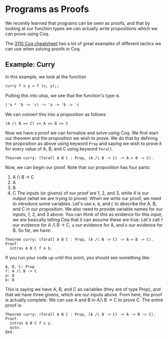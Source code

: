 # Programs as Proofs

We recently learned that programs can be seen as proofs, and that by looking at our function types we can actually write propositions which we can prove using Coq.

The [3110 Coq cheatsheet][1] has a lot of great examples of different tactics we can use when solving proofs in Coq.

## Example: Curry

In this example, we look at the function
```ocaml
curry f x y = f (x, y);;
```
Putting this into utop, we see that the function's type is 
```ocaml
('a * 'b -> 'c) -> 'a -> 'b -> 'c
```

We can convert this into a proposition as follows:
```
(A /\ B => C) => A => B => C
```

Now we have a proof we can formalize and solve using Coq. We first start our theorem and the proposition we wish to prove. We do that by defining the proposition as above using keyword ```Prop``` and saying we wish to prove it for every value of A, B, and C using keyword ```forall```.

```coq
Theorem curry: (forall A B C : Prop, (A /\ B -> C) -> A-> B -> C).
```

Now, we can begin our proof. Note that our proposition has four parts:
1. A /\ B -> C
2. A
3. B
4. C
The inputs (or givens) of our proof are 1, 2, and 3, while 4 is our output (what we are trying to prove). When we write our proof, we need to introduce some variables. Let's use ```A```, ```B```, and ```C``` to describe the A, B, and C in our proposition. We also need to provide variable names for our inputs, 1, 2, and 3 above. You can think of this as evidence for this input; we are basically telling Coq that it can assume these are true. Let's call ```f``` our evidence for A /\ B -> C, ```a``` our evidence for A, and ```b``` our evidence for B. So far, we have:

```coq
Theorem curry: (forall A B C : Prop, (A /\ B -> C) -> A-> B -> C).
Proof.
  intros A B C f a b.
```

If you run your code up until this point, you should see something like:
```coq
A, B, C: Prop
f: A /\ B -> C
a: A
b: B
```
This is saying we have A, B, and C as variables (they are of type Prop), and that we have three givens, which are our inputs above. From here, the proof is actually complete. We can use A and B in A/\ B -> C to prove C. The entire proof is:

```coq
Theorem curry: (forall A B C : Prop, (A /\ B -> C) -> A -> B -> C).
Proof.  
  intros A B C f x y.
  auto.
Qed.
```

[1]: http://www.cs.cornell.edu/courses/cs3110/2018fa/lec/20-coq-fp/cheatsheet.html


